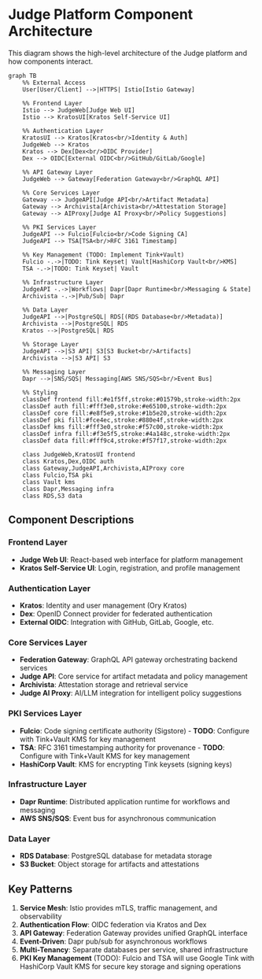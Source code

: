 # Judge Platform Component Architecture

This diagram shows the high-level architecture of the Judge platform and how components interact.

```mermaid
graph TB
    %% External Access
    User[User/Client] -->|HTTPS| Istio[Istio Gateway]

    %% Frontend Layer
    Istio --> JudgeWeb[Judge Web UI]
    Istio --> KratosUI[Kratos Self-Service UI]

    %% Authentication Layer
    KratosUI --> Kratos[Kratos<br/>Identity & Auth]
    JudgeWeb --> Kratos
    Kratos --> Dex[Dex<br/>OIDC Provider]
    Dex --> OIDC[External OIDC<br/>GitHub/GitLab/Google]

    %% API Gateway Layer
    JudgeWeb --> Gateway[Federation Gateway<br/>GraphQL API]

    %% Core Services Layer
    Gateway --> JudgeAPI[Judge API<br/>Artifact Metadata]
    Gateway --> Archivista[Archivista<br/>Attestation Storage]
    Gateway --> AIProxy[Judge AI Proxy<br/>Policy Suggestions]

    %% PKI Services Layer
    JudgeAPI --> Fulcio[Fulcio<br/>Code Signing CA]
    JudgeAPI --> TSA[TSA<br/>RFC 3161 Timestamp]

    %% Key Management (TODO: Implement Tink+Vault)
    Fulcio -.->|TODO: Tink Keyset| Vault[HashiCorp Vault<br/>KMS]
    TSA -.->|TODO: Tink Keyset| Vault

    %% Infrastructure Layer
    JudgeAPI -.->|Workflows| Dapr[Dapr Runtime<br/>Messaging & State]
    Archivista -.->|Pub/Sub| Dapr

    %% Data Layer
    JudgeAPI -->|PostgreSQL| RDS[(RDS Database<br/>Metadata)]
    Archivista -->|PostgreSQL| RDS
    Kratos -->|PostgreSQL| RDS

    %% Storage Layer
    JudgeAPI -->|S3 API| S3[S3 Bucket<br/>Artifacts]
    Archivista -->|S3 API| S3

    %% Messaging Layer
    Dapr -->|SNS/SQS| Messaging[AWS SNS/SQS<br/>Event Bus]

    %% Styling
    classDef frontend fill:#e1f5ff,stroke:#01579b,stroke-width:2px
    classDef auth fill:#fff3e0,stroke:#e65100,stroke-width:2px
    classDef core fill:#e8f5e9,stroke:#1b5e20,stroke-width:2px
    classDef pki fill:#fce4ec,stroke:#880e4f,stroke-width:2px
    classDef kms fill:#fff3e0,stroke:#f57c00,stroke-width:2px
    classDef infra fill:#f3e5f5,stroke:#4a148c,stroke-width:2px
    classDef data fill:#fff9c4,stroke:#f57f17,stroke-width:2px

    class JudgeWeb,KratosUI frontend
    class Kratos,Dex,OIDC auth
    class Gateway,JudgeAPI,Archivista,AIProxy core
    class Fulcio,TSA pki
    class Vault kms
    class Dapr,Messaging infra
    class RDS,S3 data
```

## Component Descriptions

### Frontend Layer
- **Judge Web UI**: React-based web interface for platform management
- **Kratos Self-Service UI**: Login, registration, and profile management

### Authentication Layer
- **Kratos**: Identity and user management (Ory Kratos)
- **Dex**: OpenID Connect provider for federated authentication
- **External OIDC**: Integration with GitHub, GitLab, Google, etc.

### Core Services Layer
- **Federation Gateway**: GraphQL API gateway orchestrating backend services
- **Judge API**: Core service for artifact metadata and policy management
- **Archivista**: Attestation storage and retrieval service
- **Judge AI Proxy**: AI/LLM integration for intelligent policy suggestions

### PKI Services Layer
- **Fulcio**: Code signing certificate authority (Sigstore) - **TODO**: Configure with Tink+Vault KMS for key management
- **TSA**: RFC 3161 timestamping authority for provenance - **TODO**: Configure with Tink+Vault KMS for key management
- **HashiCorp Vault**: KMS for encrypting Tink keysets (signing keys)

### Infrastructure Layer
- **Dapr Runtime**: Distributed application runtime for workflows and messaging
- **AWS SNS/SQS**: Event bus for asynchronous communication

### Data Layer
- **RDS Database**: PostgreSQL database for metadata storage
- **S3 Bucket**: Object storage for artifacts and attestations

## Key Patterns

1. **Service Mesh**: Istio provides mTLS, traffic management, and observability
2. **Authentication Flow**: OIDC federation via Kratos and Dex
3. **API Gateway**: Federation Gateway provides unified GraphQL interface
4. **Event-Driven**: Dapr pub/sub for asynchronous workflows
5. **Multi-Tenancy**: Separate databases per service, shared infrastructure
6. **PKI Key Management** (TODO): Fulcio and TSA will use Google Tink with HashiCorp Vault KMS for secure key storage and signing operations
